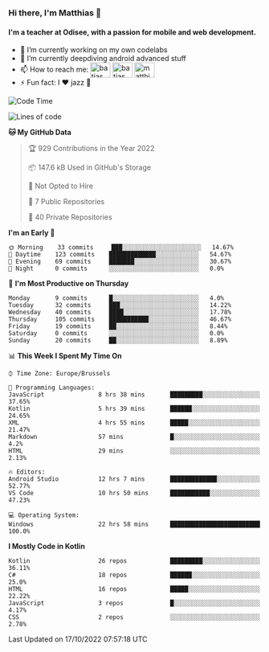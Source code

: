 ### Hi there, I'm Matthias 👋

#### I'm a teacher at Odisee, with a passion for mobile and web development.

- 🔭 I’m currently working on my own codelabs
- 🌱 I’m currently deepdiving android advanced stuff
- 📫 How to reach me: <a href="https://dev.to/batjas" target="_blank"><img align="center" src="https://raw.githubusercontent.com/rahuldkjain/github-profile-readme-generator/master/src/images/icons/Social/devto.svg" alt="batjas" height="30" width="40" /></a>
<a href="https://twitter.com/batjas" target="_blank"><img align="center" src="https://raw.githubusercontent.com/rahuldkjain/github-profile-readme-generator/master/src/images/icons/Social/twitter.svg" alt="batjas" height="30" width="40" /></a>
<a href="https://linkedin.com/in/matthiasdruwé" target="_blank"><img align="center" src="https://raw.githubusercontent.com/rahuldkjain/github-profile-readme-generator/master/src/images/icons/Social/linked-in-alt.svg" alt="matthiasdruwé" height="30" width="40" /></a>
- ⚡ Fun fact: I ❤ jazz 🎷


<!--START_SECTION:waka-->
![Code Time](http://img.shields.io/badge/Code%20Time-485%20hrs%2046%20mins-blue)

![Lines of code](https://img.shields.io/badge/From%20Hello%20World%20I%27ve%20Written-229%20Thousand%20lines%20of%20code-blue)

**🐱 My GitHub Data** 

> 🏆 929 Contributions in the Year 2022
 > 
> 📦 147.6 kB Used in GitHub's Storage 
 > 
> 🚫 Not Opted to Hire
 > 
> 📜 7 Public Repositories 
 > 
> 🔑 40 Private Repositories  
 > 
**I'm an Early 🐤** 

```text
🌞 Morning    33 commits     ███░░░░░░░░░░░░░░░░░░░░░░   14.67% 
🌆 Daytime    123 commits    █████████████░░░░░░░░░░░░   54.67% 
🌃 Evening    69 commits     ███████░░░░░░░░░░░░░░░░░░   30.67% 
🌙 Night      0 commits      ░░░░░░░░░░░░░░░░░░░░░░░░░   0.0%

```
📅 **I'm Most Productive on Thursday** 

```text
Monday       9 commits      █░░░░░░░░░░░░░░░░░░░░░░░░   4.0% 
Tuesday      32 commits     ███░░░░░░░░░░░░░░░░░░░░░░   14.22% 
Wednesday    40 commits     ████░░░░░░░░░░░░░░░░░░░░░   17.78% 
Thursday     105 commits    ███████████░░░░░░░░░░░░░░   46.67% 
Friday       19 commits     ██░░░░░░░░░░░░░░░░░░░░░░░   8.44% 
Saturday     0 commits      ░░░░░░░░░░░░░░░░░░░░░░░░░   0.0% 
Sunday       20 commits     ██░░░░░░░░░░░░░░░░░░░░░░░   8.89%

```


📊 **This Week I Spent My Time On** 

```text
⌚︎ Time Zone: Europe/Brussels

💬 Programming Languages: 
JavaScript               8 hrs 38 mins       █████████░░░░░░░░░░░░░░░░   37.65% 
Kotlin                   5 hrs 39 mins       ██████░░░░░░░░░░░░░░░░░░░   24.65% 
XML                      4 hrs 55 mins       █████░░░░░░░░░░░░░░░░░░░░   21.47% 
Markdown                 57 mins             █░░░░░░░░░░░░░░░░░░░░░░░░   4.2% 
HTML                     29 mins             ░░░░░░░░░░░░░░░░░░░░░░░░░   2.13%

🔥 Editors: 
Android Studio           12 hrs 7 mins       █████████████░░░░░░░░░░░░   52.77% 
VS Code                  10 hrs 50 mins      ███████████░░░░░░░░░░░░░░   47.23%

💻 Operating System: 
Windows                  22 hrs 58 mins      █████████████████████████   100.0%

```

**I Mostly Code in Kotlin** 

```text
Kotlin                   26 repos            █████████░░░░░░░░░░░░░░░░   36.11% 
C#                       18 repos            ██████░░░░░░░░░░░░░░░░░░░   25.0% 
HTML                     16 repos            █████░░░░░░░░░░░░░░░░░░░░   22.22% 
JavaScript               3 repos             █░░░░░░░░░░░░░░░░░░░░░░░░   4.17% 
CSS                      2 repos             ░░░░░░░░░░░░░░░░░░░░░░░░░   2.78%

```



 Last Updated on 17/10/2022 07:57:18 UTC
<!--END_SECTION:waka-->
